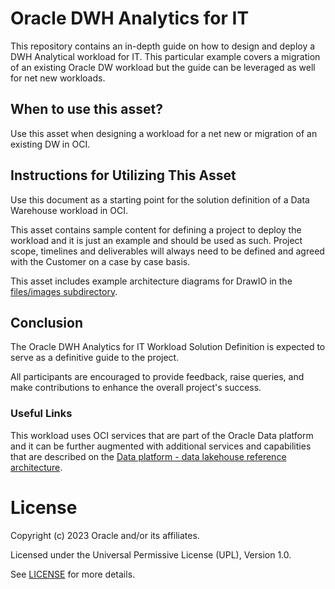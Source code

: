 # Oracle DWH Analytics for IT

This repository contains an in-depth guide on how to design and deploy a DWH Analytical workload for IT. This particular example covers a migration of an existing Oracle DW workload but the guide can be leveraged as well for net new workloads.

## When to use this asset?

Use this asset when designing a workload for a net new or migration of an existing DW in OCI.

## Instructions for Utilizing This Asset

Use this document as a starting point for the solution definition of a Data Warehouse workload in OCI. 

This asset contains sample content for defining a project to deploy the workload and it is just an example and should be used as such. Project scope, timelines and deliverables will always need to be defined and agreed with the Customer on a case by case basis.

This asset includes example architecture diagrams for DrawIO in the [files/images subdirectory](files/images).

## Conclusion
The Oracle DWH Analytics for IT Workload Solution Definition is expected to serve as a definitive guide to the project. 

All participants are encouraged to provide feedback, raise queries, and make contributions to enhance the overall project's success.

### Useful Links
This workload uses OCI services that are part of the Oracle Data platform and it can be further augmented with additional services and capabilities that are described on the [Data platform - data lakehouse reference architecture](https://docs.oracle.com/en/solutions/data-platform-lakehouse/index.html#GUID-A328ACEF-30B8-4595-B86F-F27B512744DF).

# License

Copyright (c) 2023 Oracle and/or its affiliates.

Licensed under the Universal Permissive License (UPL), Version 1.0.

See [LICENSE](LICENSE.txt) for more details.
